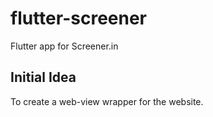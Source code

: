 # flutter-screener
Flutter app for Screener.in

## Initial Idea
To create a web-view wrapper for the website.
